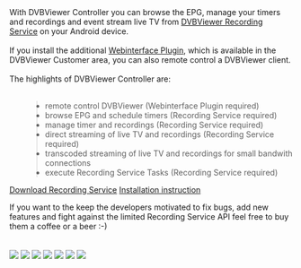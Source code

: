 <div>
With DVBViewer Controller you can browse the EPG, manage your timers and recordings and event stream live TV from <a href='http://en.dvbviewer.tv/wiki/DVBViewer_Recording_Service'>DVBViewer Recording Service</a> on your Android device.<br>
<br>
If you install the additional <a href='https://www.dvbviewer.tv/members/download.php?id=829'>Webinterface Plugin</a>, which is available in the DVBViewer Customer area, you can also remote control a DVBViewer client.<br>
<br>
The highlights of DVBViewer Controller are:<br>
<br>
<ul>
<blockquote><li>remote control DVBViewer (Webinterface Plugin required)</li>
<li>browse EPG and schedule timers (Recording Service required)</li>
<li>manage timer and recordings (Recording Service required)</li>
<li>direct streaming of live TV and recordings (Recording Service required)</li>
<li>transcoded streaming of live TV and recordings for small bandwith connections</li>
<li>execute Recording Service Tasks (Recording Service required)</li>
</ul></blockquote>

<a href='https://www.dvbviewer.tv/members/download.php?id=1265'>Download Recording Service</a> <a href='http://en.dvbviewer.tv/wiki/Recording_Service_Installation_Guide'>Installation instruction</a>

If you want to the keep the developers motivated to fix bugs, add new features and fight against the limited Recording Service API feel free to buy them a coffee or a beer :-)<br>
</div>
<p><a href='https://www.paypal.com/cgi-bin/webscr?cmd=_s-xclick&hosted_button_id=XBZT782XQV7AY' title='Paypal Donation'><img src='https://www.paypal.com/en_US/i/btn/x-click-but04.gif' alt=''></img></a> </p>
<p>
<img src='http://rayba.de/dvb/screenshots/dashboard.png' align='middle' />
<img src='http://rayba.de/dvb/screenshots/channels.png' align='middle' />
<img src='http://rayba.de/dvb/screenshots/channel_epg.png' align='middle' />
<img src='http://rayba.de/dvb/screenshots/recordings.png' align='middle' />
<img src='http://rayba.de/dvb/screenshots/tasks.png' align='middle' />
<img src='http://rayba.de/dvb/screenshots/status.png' align='middle' />
<img src='http://rayba.de/dvb/screenshots/remote.png' align='middle' />
</p>